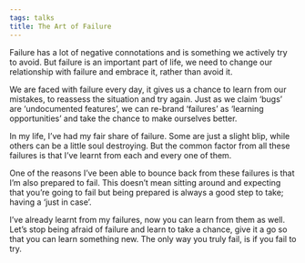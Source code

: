 ```yaml
---
tags: talks
title: The Art of Failure
---
```

Failure has a lot of negative connotations and is something we actively try to avoid. But failure is an important part of life, we need to change our relationship with failure and embrace it, rather than avoid it.

We are faced with failure every day, it gives us a chance to learn from our mistakes, to reassess the situation and try again. Just as we claim ‘bugs’ are ‘undocumented features’, we can re-brand ‘failures’ as ‘learning opportunities’ and take the chance to make ourselves better.

In my life, I’ve had my fair share of failure. Some are just a slight blip, while others can be a little soul destroying. But the common factor from all these failures is that I’ve learnt from each and every one of them.

One of the reasons I’ve been able to bounce back from these failures is that I’m also prepared to fail. This doesn’t mean sitting around and expecting that you’re going to fail but being prepared is always a good step to take; having a ‘just in case’.

I’ve already learnt from my failures, now you can learn from them as well. Let’s stop being afraid of failure and learn to take a chance, give it a go so that you can learn something new. The only way you truly fail, is if you fail to try.